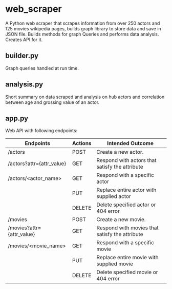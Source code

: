 # web_scraper
A Python web scraper that scrapes information from over 250 actors and 125 movies wikipedia pages, builds graph library to store data and save in JSON file. Builds methods for graph Queries and performs data analysis. Creates API for it.
## builder.py
Graph queries handled at run time.
## analysis.py
Short summary on data scraped and analysis on hub actors and correlation between age and grossing value of an actor. 
## app.py
Web API with following endpoints:

| Endpoints                 | Actions | Intended Outcome                                     |
|---------------------------|---------|------------------------------------------------------|
| /actors                   | POST    | Create a new actor.                                  |                         
| /actors?attr={attr_value} | GET     | Respond with actors that satisfy the attribute       |
| /actors/<actor_name>      | GET     | Respond with a specific actor                        |
|                           | PUT     | Replace entire actor with supplied actor             |
|                           | DELETE  | Delete specified actor or 404 error                  |
| /movies                   | POST    | Create a new movie.                                  |
| /movies?attr={attr_value} | GET     | Respond with movies that satisfy the attribute       |
| /movies/<movie_name>     | GET     | Respond with a specific movie                        |
|                           | PUT     | Replace entire movie with supplied movie             |
|                           | DELETE  | Delete specified movie or 404 error                  |
